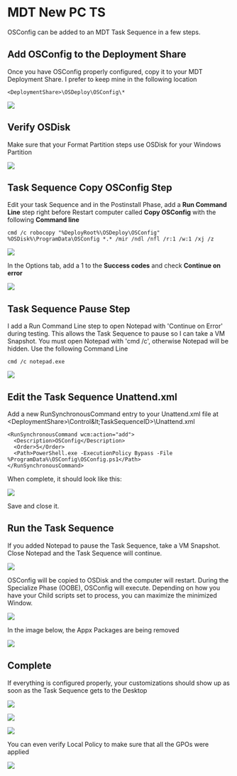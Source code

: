 # MDT New PC TS

OSConfig can be added to an MDT Task Sequence in a few steps.  

## Add OSConfig to the Deployment Share

Once you have OSConfig properly configured, copy it to your MDT Deployment Share.  I prefer to keep mine in the following location

```text
<DeploymentShare>\OSDeploy\OSConfig\*
```

![](../../.gitbook/assets/2018-09-03_23-35-27.png)

## Verify OSDisk

Make sure that your Format Partition steps use OSDisk for your Windows Partition

![](../../.gitbook/assets/2018-09-03_23-32-22.png)

## Task Sequence Copy OSConfig Step

Edit your task Sequence and in the Postinstall Phase, add a **Run Command Line** step right before Restart computer called **Copy OSConfig** with the following **Command line**

```text
cmd /c robocopy "%DeployRoot%\OSDeploy\OSConfig" %OSDisk%\ProgramData\OSConfig *.* /mir /ndl /nfl /r:1 /w:1 /xj /z
```

![](../../.gitbook/assets/2018-09-03_23-43-05.png)

In the Options tab, add a 1 to the **Success codes** and check **Continue on error**

![](../../.gitbook/assets/2018-09-03_23-41-56%20%281%29.png)

## Task Sequence Pause Step

I add a Run Command Line step to open Notepad with 'Continue on Error' during testing.  This allows the Task Sequence to pause so I can take a VM Snapshot.  You must open Notepad with 'cmd /c', otherwise Notepad will be hidden.  Use the following Command Line

```text
cmd /c notepad.exe
```

![](../../.gitbook/assets/2018-09-03_23-44-05.png)

## Edit the Task Sequence Unattend.xml

Add a new RunSynchronousCommand entry to your Unattend.xml file at &lt;DeploymentShare&gt;\Control\&lt;TaskSequenceID&gt;\Unattend.xml

```text
<RunSynchronousCommand wcm:action="add">
  <Description>OSConfig</Description>
  <Order>5</Order>
  <Path>PowerShell.exe -ExecutionPolicy Bypass -File %ProgramData%\OSConfig\OSConfig.ps1</Path>
</RunSynchronousCommand>
```

When complete, it should look like this:

![](../../.gitbook/assets/2018-08-07_0-27-35.png)

Save and close it.

## Run the Task Sequence

If you added Notepad to pause the Task Sequence, take a VM Snapshot.  Close Notepad and the Task Sequence will continue.

![](../../.gitbook/assets/2018-09-04_0-31-44.png)

OSConfig will be copied to OSDisk and the computer will restart.  During the Specialize Phase \(OOBE\), OSConfig will execute.  Depending on how you have your Child scripts set to process, you can maximize the minimized Window.

![](../../.gitbook/assets/2018-09-04_0-35-03.png)

In the image below, the Appx Packages are being removed

![](../../.gitbook/assets/2018-09-04_0-35-16.png)

## Complete

If everything is configured properly, your customizations should show up as soon as the Task Sequence gets to the Desktop

![](../../.gitbook/assets/2018-09-04_0-47-58.png)

![](../../.gitbook/assets/2018-09-04_0-47-15.png)

![](../../.gitbook/assets/2018-09-04_0-47-39.png)

You can even verify Local Policy to make sure that all the GPOs were applied

![](../../.gitbook/assets/2018-09-04_0-50-00.png)



